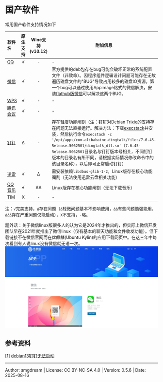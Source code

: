 # 国产软件

常用国产软件支持情况如下  

<!-- √ -->
| 软件名 | 原生支持 | Wine支持(v10.12) | 附加信息 |
| :--- | :---: | :---: | --- |
| [QQ](https://im.qq.com/linuxqq/index.shtml) | √ | - | - |
| [微信](https://linux.weixin.qq.com/) | √ | - | 官方提供的deb包存在bug可能会破坏正常的系统配置文件（非致命）。因程序组件逻辑设计问题可能存在无故遍历磁盘文件的"BUG"导致占用较多的磁盘IO资源。第一个bug可以通过使用Appimage格式的微信解决，安装[flathub版微信](https://flathub.org/zh-Hans/apps/com.tencent.WeChat)可以解决这两个BUG。 |
| [WPS](https://www.wps.cn/product/wpslinux) | √ | - | - |
| [腾讯会议](https://meeting.tencent.com/download/) | √ | - | - |
| [钉钉](https://www.dingtalk.com/download) | Δ | - | 存在轻度功能阉割（注：钉钉对Debian Trixie的支持存在问题无法直接运行。解决方法：下载[execstack](http://archive.ubuntu.com/ubuntu/pool/universe/p/prelink/execstack_0.0.20131005-1.1ubuntu1_amd64.deb)并安装，然后执行命令`execstack -c '/opt/apps/com.alibabainc.dingtalk/files/7.6.45-Release.5062501/dingtalk_dll.so'`（`7.6.45-Release.5062501`目录名与钉钉版本号相关，不同钉钉版本的目录名有所不同，请根据实际情况修改命令中的该目录名称），以后即可正常启动钉钉） |
| [迅雷](https://archive2.kylinos.cn/DEB/KYLIN_DEB/pool/all/com.xunlei.download_1.0.0.5_amd64.deb) | √ | Δ | 需安装依赖`libdbus-glib-1-2`，Linux版存在核心功能阉割（无法使用迅雷云盘相关功能） |
| [QQ音乐](https://y.qq.com/download/download.html) | √ | ΔΔ | Linux版存在核心功能阉割（无法下载音乐） |
| TIM | X | - | - |

注：`√`完美支持，`Δ`存在问题（`Δ`轻微问题基本不影响使用，`ΔΔ`有些问题勉强能用，`ΔΔΔ`存在严重问题仅能启动），`X`不支持，`-`略。

题外话：关于微信linux版很多人的认为它是2024年才推出的，但实际上微信开发团队早在2021年就推出了微信linux（仅有基本的聊天功能和文件收发功能）。但下载链接不在微信官网而在优麒麟(Ubuntu Kylin)的应用下载网页中。在这三年中每次看到有人说linux没有微信就无语一次。  
![WeChat linux 2.1.1](images/ukl-wechat.jpeg)  

## 参考资料

\[1\] [debian13钉钉无法启动](https://forums.debiancn.org/t/topic/5796)  

---
Author: smgdream | License: CC BY-NC-SA 4.0 | Version: 0.5.6 | Date: 2025-08-16
